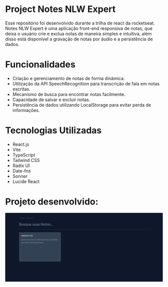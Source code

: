 # Project Notes NLW Expert
Esse repositório foi desenvolvido durante a trilha de react da rocketseat. Notes NLW Expert é uma aplicação front-end responsiva de notas, que deixa o usuário crie e exclua notas de maneira simples e intuitiva, além disso está disponível a gravação de notas por áudio e a persistência de dados. 

# Funcionalidades
- Criação e gerenciamento de notas de forma dinâmica.
- Utilização da API SpeechRecognition para transcrição de fala em notas escritas.
- Mecanismo de busca para encontrar notas facilmente.
- Capacidade de salvar e excluir notas.
- Persistência de dados utilizando LocalStorage para evitar perda de informações.

# Tecnologias Utilizadas
- React.js
- Vite
- TypeScript
- Tailwind CSS
- Radix UI
- Date-fns
- Sonner
- Lucide React

# Projeto desenvolvido:
![Notes NLW Expert](./src/assets/image/preview.jpg)